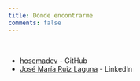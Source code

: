 ```yaml
---
title: Dónde encontrarme
comments: false
---
```

<br>

- [hosemadev](https://github.com/hosemadev) - GitHub <i class="fa-brands fa-github"></i>
- [José María Ruiz Laguna](https://www.linkedin.com/in/jmariaruiz/) - LinkedIn <i class="fa-brands fa-linkedin"></i>
